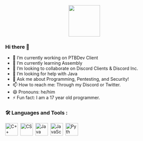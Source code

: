 <div id="header" align="center">
  <img src="https://thumbs.gfycat.com/BigFocusedCassowary-max-1mb.gif" width="100"/>
</div>

### Hi there 👋

- 🔭 I’m currently working on PTBDev Client 
- 🌱 I’m currently learning Assembly
- 👯 I’m looking to collaborate on Discord Clients & Discord Inc.
- 🤔 I’m looking for help with Java
- 💬 Ask me about Programming, Pentesting, and Security!
- 📫 How to reach me: Through my Discord or Twitter.
- 😄 Pronouns: he/him
- ⚡ Fun fact: I am a 17 year old programmer.
### :hammer_and_wrench: Languages and Tools :
<div>
  <img src="https://github.com/DiscordPtbBuilds/DiscordPtbBuilds/blob/main/icon/c.svg title="C++" alt="C++" width="40" height="40"/>&nbsp;
<img src="https://github.com/DiscordPtbBuilds/DiscordPtbBuilds/blob/main/icon/cs.png title="CS" alt="CS" width="40" height="40"/>&nbsp;
<img src="https://github.com/DiscordPtbBuilds/DiscordPtbBuilds/blob/main/icon/java.png title="Java" alt="Java" width="40" height="40"/>&nbsp;
<img src="https://github.com/DiscordPtbBuilds/DiscordPtbBuilds/blob/main/icon/js.png title="JavaS" alt="JavaScript" width="40" height="40"/>&nbsp;
<img src="https://github.com/DiscordPtbBuilds/DiscordPtbBuilds/blob/main/icon/pyth.png title="Python" alt="Pyth" width="40" height="40"/>&nbsp;
</div>
